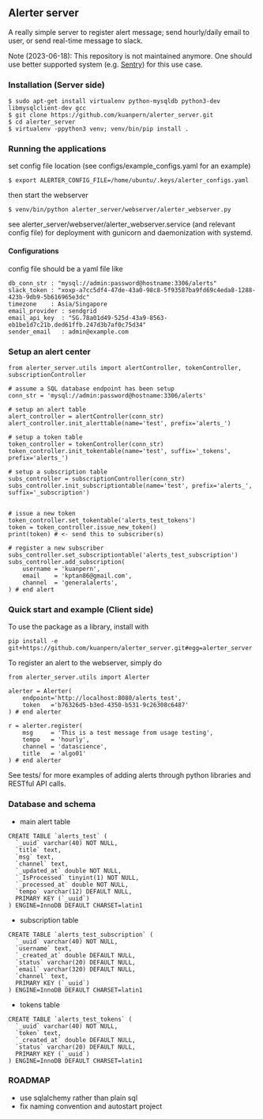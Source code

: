 ## Alerter server
A really simple server to register alert message; send hourly/daily email to user, or send real-time message to slack.

Note (2023-06-18): This repository is not maintained anymore. One should use better supported system (e.g. [Sentry](https://develop.sentry.dev/self-hosted/)) for this use case.


### Installation (Server side)
```
$ sudo apt-get install virtualenv python-mysqldb python3-dev libmysqlclient-dev gcc
$ git clone https://github.com/kuanpern/alerter_server.git
$ cd alerter_server
$ virtualenv -ppython3 venv; venv/bin/pip install .
```

### Running the applications
set config file location (see configs/example_configs.yaml for an example)
```
$ export ALERTER_CONFIG_FILE=/home/ubuntu/.keys/alerter_configs.yaml
```
then start the webserver
```
$ venv/bin/python alerter_server/webserver/alerter_webserver.py
```
see alerter_server/webserver/alerter_webserver.service (and relevant config file) for deployment with gunicorn and daemonization with systemd.

#### Configurations
config file should be a yaml file like
```
db_conn_str : "mysql://admin:password@hostname:3306/alerts"
slack_token : "xoxp-a7cc5df4-47de-43a0-98c8-5f93587ba9fd69c4eda8-1288-423b-9db9-5b616965e3dc"
timezone    : Asia/Singapore
email_provider : sendgrid
email_api_key  : "SG.78a01d49-525d-43a9-8563-eb1be1d7c21b.ded61ffb.247d3b7af0c75d34"
sender_email   : admin@example.com
```

### Setup an alert center

```
from alerter_server.utils import alertController, tokenController, subscriptionController

# assume a SQL database endpoint has been setup
conn_str = 'mysql://admin:password@hostname:3306/alerts'

# setup an alert table
alert_controller = alertController(conn_str)
alert_controller.init_alerttable(name='test', prefix='alerts_')

# setup a token table
token_controller = tokenController(conn_str)
token_controller.init_tokentable(name='test', suffix='_tokens', prefix='alerts_')

# setup a subscription table
subs_controller = subscriptionController(conn_str)
subs_controller.init_subscriptiontable(name='test', prefix='alerts_', suffix='_subscription')


# issue a new token
token_controller.set_tokentable('alerts_test_tokens')
token = token_controller.issue_new_token()
print(token) # <- send this to subscriber(s)

# register a new subscriber
subs_controller.set_subscriptiontable('alerts_test_subscription')
subs_controller.add_subscription(
    username = 'kuanpern',
    email    = 'kptan86@gmail.com',
    channel  = 'generalalerts',
) # end alert
```


### Quick start and example (Client side)
To use the package as a library, install with
```
pip install -e git+https://github.com/kuanpern/alerter_server.git#egg=alerter_server
```

To register an alert to the webserver, simply do
```
from alerter_server.utils import Alerter

alerter = Alerter(
    endpoint='http://localhost:8080/alerts_test', 
    token   ='b76326d5-b3ed-4350-b531-9c26308c6487'
) # end alerter

r = alerter.register(
    msg     = 'This is a test message from usage testing', 
    tempo   = 'hourly', 
    channel = 'datascience', 
    title   = 'algo01'
) # end alerter
```


See tests/ for more examples of adding alerts through python libraries and RESTful API calls.


### Database and schema

* main alert table
```
CREATE TABLE `alerts_test` (
  `_uuid` varchar(40) NOT NULL,
  `title` text,
  `msg` text,
  `channel` text,
  `_updated_at` double NOT NULL,
  `_IsProcessed` tinyint(1) NOT NULL,
  `_processed_at` double NOT NULL,
  `tempo` varchar(12) DEFAULT NULL,
  PRIMARY KEY (`_uuid`)
) ENGINE=InnoDB DEFAULT CHARSET=latin1
```

* subscription table
```
CREATE TABLE `alerts_test_subscription` (
  `_uuid` varchar(40) NOT NULL,
  `username` text,
  `_created_at` double DEFAULT NULL,
  `status` varchar(20) DEFAULT NULL,
  `email` varchar(320) DEFAULT NULL,
  `channel` text,
  PRIMARY KEY (`_uuid`)
) ENGINE=InnoDB DEFAULT CHARSET=latin1
```

* tokens table
```
CREATE TABLE `alerts_test_tokens` (
  `_uuid` varchar(40) NOT NULL,
  `token` text,
  `_created_at` double DEFAULT NULL,
  `status` varchar(20) DEFAULT NULL,
  PRIMARY KEY (`_uuid`)
) ENGINE=InnoDB DEFAULT CHARSET=latin1
```


### ROADMAP
* use sqlalchemy rather than plain sql
* fix naming convention and autostart project
